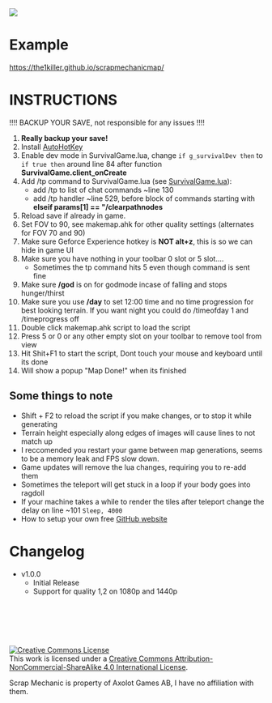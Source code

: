 <img src="https://i.imgur.com/orwkU5q.png" style="max-width:75%">

# Example
https://the1killer.github.io/scrapmechanicmap/

# INSTRUCTIONS

!!!! BACKUP YOUR SAVE, not responsible for any issues !!!!

1. **Really backup your save!**
1. Install [AutoHotKey]
1. Enable dev mode in SurvivalGame.lua, change `if g_survivalDev then`  to  `if true then` around line 84 after function **SurvivalGame.client_onCreate**
1. Add /tp command to SurvivalGame.lua (see [SurvivalGame.lua](./SurvivalGame.lua)):
    - add /tp to list of chat commands ~line 130
    - add /tp handler ~line 529, before block of commands starting with **elseif params[1] == "/clearpathnodes**
1. Reload save if already in game.
1. Set FOV to 90, see makemap.ahk for other quality settings (alternates for FOV 70 and 90)
1. Make sure Geforce Experience hotkey is **NOT alt+z**, this is so we can hide in game UI
1. Make sure you have nothing in your toolbar 0 slot or 5 slot.... 
    - Sometimes the tp command hits 5 even though command is sent fine
1. Make sure **/god** is on for godmode incase of falling and stops hunger/thirst
1. Make sure you use **/day** to set 12:00 time and no time progression for best looking terrain. If you want night you could do /timeofday 1 and /timeprogress off
1. Double click makemap.ahk script to load the script
1. Press 5 or 0 or any other empty slot on your toolbar to remove tool from view
1. Hit Shit+F1 to start the script, Dont touch your mouse and keyboard until its done
1. Will show a popup "Map Done!" when its finished


## Some things to note
- Shift + F2 to reload the script if you make changes, or to stop it while generating
- Terrain height especially along edges of images will cause lines to not match up
- I reccomended you restart your game between map generations, seems to be a memory leak and FPS slow down.
- Game updates will remove the lua changes, requiring you to re-add them
- Sometimes the teleport will get stuck in a loop if your body goes into ragdoll
- If your machine takes a while to render the tiles after teleport change the delay on line ~101  `Sleep, 4000`
- How to setup your own free [GitHub website]


# Changelog
- v1.0.0
    - Initial Release
    - Support for quality 1,2 on 1080p and 1440p


<br/>
<br/>
<br/>
<br/>
<br/>
<a rel="license" href="http://creativecommons.org/licenses/by-nc-sa/4.0/"><img alt="Creative Commons License" style="border-width:0" src="https://i.creativecommons.org/l/by-nc-sa/4.0/88x31.png" /></a><br />This work is licensed under a <a rel="license" href="http://creativecommons.org/licenses/by-nc-sa/4.0/">Creative Commons Attribution-NonCommercial-ShareAlike 4.0 International License</a>.

Scrap Mechanic is property of Axolot Games AB, I have no affiliation with them.

[//]: # (Links)
[AutoHotKey]: https://www.autohotkey.com/
[GitHub website]: https://pages.github.com/